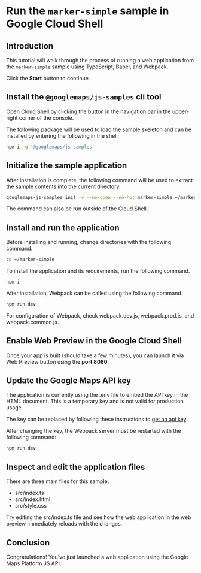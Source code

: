 # Run the `marker-simple` sample in Google Cloud Shell

<walkthrough-tutorial-duration duration="10"/>

## Introduction

This tutorial will walk through the process of running a web application from
the `marker-simple` sample using TypeScript, Babel, and Webpack.

Click the **Start** button to continue.

## Install the `@googlemaps/js-samples` cli tool

Open Cloud Shell by clicking the
<walkthrough-cloud-shell-icon></walkthrough-cloud-shell-icon> button in the
navigation bar in the upper-right corner of the console.

The following package will be used to load the sample skeleton and can be
installed by entering the following in the shell:

```bash
npm i -g '@googlemaps/js-samples'
```

## Initialize the sample application

After installation is complete, the following command will be used to extract
the sample contents into the current directory.

```bash
googlemaps-js-samples init -v --no-open --no-hot marker-simple ~/marker-simple
```

The command can also be run outside of the Cloud Shell.

## Install and run the application

Before installing and running, change directories with the following command.

```bash
cd ~/marker-simple
```

To install the application and its requirements, run the following command.

```bash
npm i
```

After installation, Webpack can be called using the following command.

```bash
npm run dev
```

For configuration of Webpack, check
<walkthrough-editor-open-file filePath="~/marker-simple/webpack.dev.js">webpack.dev.js</walkthrough-editor-open-file>,
<walkthrough-editor-open-file filePath="~/marker-simple/webpack.prod.js">webpack.prod.js</walkthrough-editor-open-file>,
and
<walkthrough-editor-open-file filePath="~/marker-simple/webpack.common.js">webpack.common.js</walkthrough-editor-open-file>.

## Enable Web Preview in the Google Cloud Shell

Once your app is built (should take a few minutes), you can launch it via
<walkthrough-spotlight-pointer target="cloudshell" spotlightId="devshell-web-preview-button">Web
Preview button</walkthrough-spotlight-pointer> using the **port 8080**.

## Update the Google Maps API key

The application is currently using the
<walkthrough-editor-open-file filePath="~/marker-simple/.env">.env</walkthrough-editor-open-file>
file to embed the API key in the HTML document. This is a temporary key and is
not valid for production usage.

The key can be replaced by following these instructions to
[get an api key](https://developers.google.com/maps/documentation/javascript/get-api-key).

After changing the key, the Webpack server must be restarted with the following
command:

```bash
npm run dev
```

## Inspect and edit the application files

There are three main files for this sample:

*   <walkthrough-editor-open-file filePath="~/marker-simple/src/index.ts">src/index.ts</walkthrough-editor-open-file>
*   <walkthrough-editor-open-file filePath="~/marker-simple/src/index.html">src/index.html</walkthrough-editor-open-file>
*   <walkthrough-editor-open-file filePath="~/marker-simple/src/style.css">src/style.css</walkthrough-editor-open-file>

Try editing the <walkthrough-editor-open-file filePath="~/marker-simple/src/index.ts">src/index.ts</walkthrough-editor-open-file> file and see how the web application in the web preview immediately reloads with the changes.

## Conclusion

<walkthrough-conclusion-trophy></walkthrough-conclusion-trophy>

Congratulations! You've just launched a web application using the Google Maps
Platform JS API.
